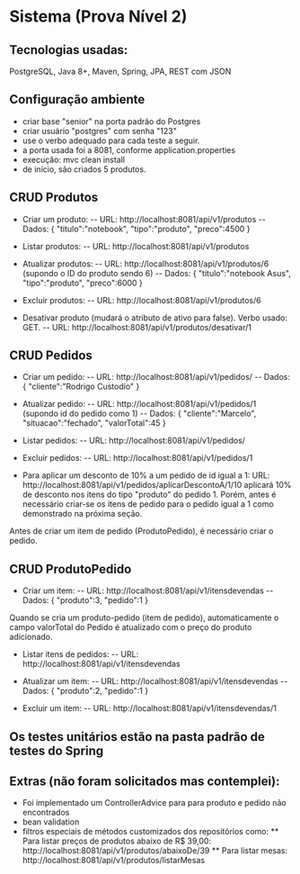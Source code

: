 # Sistema (Prova Nível 2)

## Tecnologias usadas:
PostgreSQL, Java 8+, Maven, Spring, JPA, REST com JSON

## Configuração ambiente

- criar base "senior" na porta padrão do Postgres
- criar usuário "postgres" com senha "123"
- use o verbo adequado para cada teste a seguir.
- a porta usada foi a 8081, conforme application.properties
- execução:
mvc clean install
- de início, são criados 5 produtos.

## CRUD Produtos

- Criar um produto: 
-- URL: http://localhost:8081/api/v1/produtos
-- Dados:
{
  "titulo":"notebook",
  "tipo":"produto",
  "preco":4500
}

- Listar produtos:
-- URL: http://localhost:8081/api/v1/produtos

- Atualizar produtos:
-- URL: http://localhost:8081/api/v1/produtos/6  (supondo o ID do produto sendo 6)
-- Dados:
{
	"titulo":"notebook Asus",
  "tipo":"produto",
  "preco":6000
}

- Excluir produtos:
-- URL: http://localhost:8081/api/v1/produtos/6

- Desativar produto (mudará o atributo de ativo para false). Verbo usado: GET.
-- URL: http://localhost:8081/api/v1/produtos/desativar/1


## CRUD Pedidos

- Criar um pedido:
-- URL: http://localhost:8081/api/v1/pedidos/
-- Dados:
{
	"cliente":"Rodrigo Custodio"
}

- Atualizar pedido:
-- URL: http://localhost:8081/api/v1/pedidos/1  (supondo id do pedido como 1)
-- Dados:
{
         "cliente":"Marcelo",
	 "situacao":"fechado",
	 "valorTotal":45
}

- Listar pedidos:
-- URL: http://localhost:8081/api/v1/pedidos/

- Excluir pedidos:
-- URL: http://localhost:8081/api/v1/pedidos/1

- Para aplicar um desconto de 10% a um pedido de id igual a 1:
URL: http://localhost:8081/api/v1/pedidos/aplicarDescontoA/1/10
aplicará 10% de desconto nos itens do tipo "produto" do pedido 1. Porém, antes é necessário criar-se os itens de pedido para o pedido igual a 1 como demonstrado na próxima seção.

Antes de criar um item de pedido (ProdutoPedido), é necessário criar o pedido.

## CRUD ProdutoPedido

- Criar um item:
-- URL: http://localhost:8081/api/v1/itensdevendas
-- Dados:
{
	"produto":3,
	"pedido":1
}

Quando se cria um produto-pedido (item de pedido), automaticamente o campo valorTotal do Pedido é atualizado com o preço do produto adicionado.

- Listar itens de pedidos:
-- URL: http://localhost:8081/api/v1/itensdevendas

- Atualizar um item:
-- URL: http://localhost:8081/api/v1/itensdevendas
-- Dados:
{
	"produto":2,
	"pedido":1
}

- Excluir um item:
-- URL: http://localhost:8081/api/v1/itensdevendas/1

## Os testes unitários estão na pasta padrão de testes do Spring

## Extras (não foram solicitados mas contemplei):

- Foi implementado um ControllerAdvice para para produto e pedido não encontrados
- bean validation
- filtros especiais de métodos customizados dos repositórios como:
** Para listar preços de produtos abaixo de R$ 39,00: http://localhost:8081/api/v1/produtos/abaixoDe/39
** Para listar mesas: http://localhost:8081/api/v1/produtos/listarMesas
 
